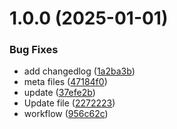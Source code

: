 # 1.0.0 (2025-01-01)


### Bug Fixes

* add changedlog ([1a2ba3b](https://github.com/tien0702/com.nix.editor.tool/commit/1a2ba3b1ddfec533a4106bdfd5c922db4774b2d3))
* meta files ([47184f0](https://github.com/tien0702/com.nix.editor.tool/commit/47184f0c137891b770841cc2aa2e94d8f54212c6))
* update ([37efe2b](https://github.com/tien0702/com.nix.editor.tool/commit/37efe2bf71c3c53d4db6aac62221b86ee50bbf30))
* Update file ([2272223](https://github.com/tien0702/com.nix.editor.tool/commit/227222353817e3b7fe387ccd6f79ac6c3c51daaa))
* workflow ([956c62c](https://github.com/tien0702/com.nix.editor.tool/commit/956c62c2935dc1d034e740fe4cc69eb1336fcd6d))
